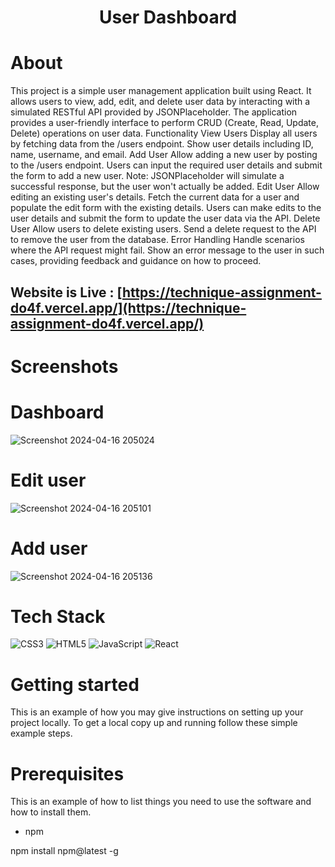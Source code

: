 <div align="center"><h1> User Dashboard </h1> </div>

# About
This project is a simple user management application built using React. It allows users to view, add, edit, and delete user data by interacting with a simulated RESTful API provided by JSONPlaceholder. The application provides a user-friendly interface to perform CRUD (Create, Read, Update, Delete) operations on user data. Functionality View Users Display all users by fetching data from the /users endpoint. Show user details including ID, name, username, and email. Add User Allow adding a new user by posting to the /users endpoint. Users can input the required user details and submit the form to add a new user. Note: JSONPlaceholder will simulate a successful response, but the user won't actually be added. Edit User Allow editing an existing user's details. Fetch the current data for a user and populate the edit form with the existing details. Users can make edits to the user details and submit the form to update the user data via the API. Delete User Allow users to delete existing users. Send a delete request to the API to remove the user from the database. Error Handling Handle scenarios where the API request might fail. Show an error message to the user in such cases, providing feedback and guidance on how to proceed.

## Website is Live : [https://technique-assignment-do4f.vercel.app/](https://technique-assignment-do4f.vercel.app/)

# Screenshots
# Dashboard
![Screenshot 2024-04-16 205024](https://github.com/ak8459/Technique-assignment/assets/87300147/91f1b92f-c454-45ff-827f-981f92e539fb)
# Edit user
![Screenshot 2024-04-16 205101](https://github.com/ak8459/Technique-assignment/assets/87300147/d73c8506-5a78-4d72-883f-c846e1e4e792)

# Add user
![Screenshot 2024-04-16 205136](https://github.com/ak8459/Technique-assignment/assets/87300147/c87cd5c0-7d7b-430f-817d-2ce388efa0fd)


# Tech Stack
![CSS3](https://img.shields.io/badge/css3-%231572B6.svg?logo=css3&logoColor=white&style=for-the-badge)
![HTML5](https://img.shields.io/badge/html5-%23E34F26.svg?logo=html5&logoColor=white&style=for-the-badge)
![JavaScript](https://img.shields.io/badge/javascript-%23323330.svg?logo=javascript&logoColor=%23F7DF1E&style=for-the-badge)
![React](https://img.shields.io/badge/react-%2320232a.svg?logo=react&logoColor=%2361DAFB&style=for-the-badge)


# Getting started
<p>This is an example of how you may give instructions on setting up your project locally. To get a local copy up and running follow these simple example steps.</p>

 # Prerequisites
  <p>This is an example of how to list things you need to use the software and how to install them.</p> 
  
  - npm
   <p> npm install npm@latest -g </p>
